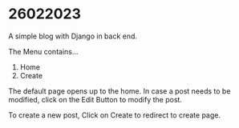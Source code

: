 # 26022023
A simple blog with Django in back end.

The Menu contains...
1. Home 
2. Create

The default page opens up to the home.
In case a post needs to be modified, click on the Edit Button to modify the post.

To create a new post, Click on Create to redirect to create page. 


